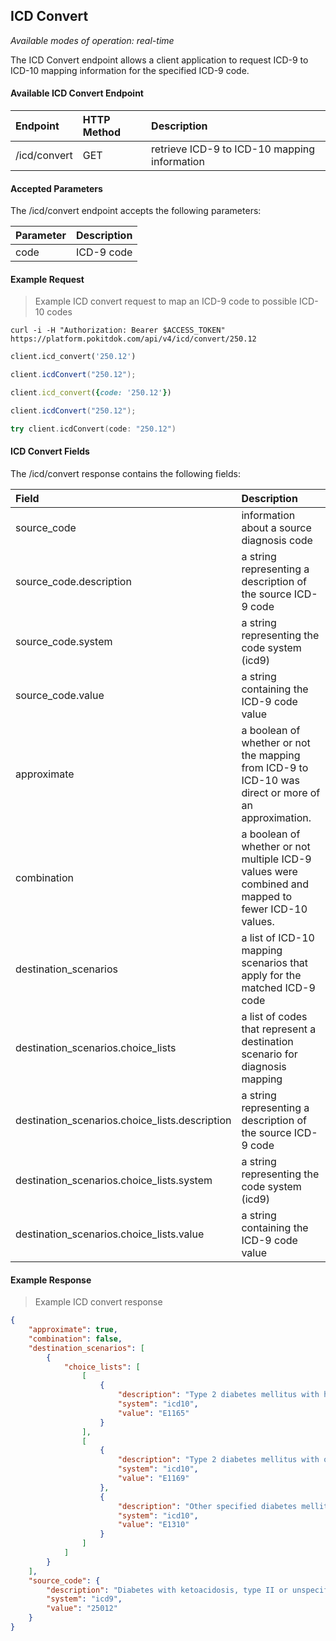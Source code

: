 ## ICD Convert


*Available modes of operation: real-time*

The ICD Convert endpoint allows a client application to request ICD-9 to ICD-10 mapping information for the
specified ICD-9 code.

#### Available ICD Convert Endpoint
| Endpoint     | HTTP Method | Description                                  |
|:-------------|:------------|:---------------------------------------------|
| /icd/convert | GET         | retrieve ICD-9 to ICD-10 mapping information |


#### Accepted Parameters
The /icd/convert endpoint accepts the following parameters:

| Parameter | Description |
|:----------|:------------|
| code      | ICD-9 code  |

#### Example Request

> Example ICD convert request to map an ICD-9 code to possible ICD-10 codes


```shell
curl -i -H "Authorization: Bearer $ACCESS_TOKEN" https://platform.pokitdok.com/api/v4/icd/convert/250.12
```

```python
client.icd_convert('250.12')
```

```csharp
client.icdConvert("250.12");
```

```ruby
client.icd_convert({code: '250.12'})
```

```java
client.icdConvert("250.12");
```

```swift
try client.icdConvert(code: "250.12")
```

#### ICD Convert Fields

The /icd/convert response contains the following fields:

| Field                                                     | Description                                                                                                       |
|:----------------------------------------------------------|:------------------------------------------------------------------------------------------------------------------|
| source_code                                               | information about a source diagnosis code                                                                                |
| source_code.description                                   | a string representing a description of the source ICD-9 code                                                      |
| source_code.system                                        | a string representing the code system (icd9)                                                                      |
| source_code.value                                         | a string containing the ICD-9 code value                                                                          |
| approximate                                               | a boolean of whether or not the mapping from ICD-9 to ICD-10 was direct or more of an approximation.              |
| combination                                               | a boolean of whether or not multiple ICD-9 values were combined and mapped to fewer ICD-10 values.                |
| destination_scenarios                                     | a list of ICD-10 mapping scenarios that apply for the matched ICD-9 code                                          |
| destination_scenarios.choice_lists                        | a list of codes that represent a destination scenario for diagnosis mapping                                       |
| destination_scenarios.choice_lists.description            | a string representing a description of the source ICD-9 code                                                      |
| destination_scenarios.choice_lists.system                 | a string representing the code system (icd9)                                                                      |
| destination_scenarios.choice_lists.value                  | a string containing the ICD-9 code value                                                                          |


#### Example Response

> Example ICD convert response

```json
{
    "approximate": true,
    "combination": false,
    "destination_scenarios": [
        {
            "choice_lists": [
                [
                    {
                        "description": "Type 2 diabetes mellitus with hyperglycemia",
                        "system": "icd10",
                        "value": "E1165"
                    }
                ],
                [
                    {
                        "description": "Type 2 diabetes mellitus with other specified complication",
                        "system": "icd10",
                        "value": "E1169"
                    },
                    {
                        "description": "Other specified diabetes mellitus with ketoacidosis without coma",
                        "system": "icd10",
                        "value": "E1310"
                    }
                ]
            ]
        }
    ],
    "source_code": {
        "description": "Diabetes with ketoacidosis, type II or unspecified type, uncontrolled",
        "system": "icd9",
        "value": "25012"
    }
}
```
